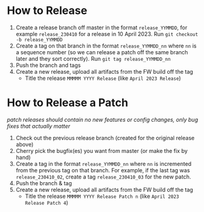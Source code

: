 # How to Release

1. Create a release branch off master in the format `release_YYMMDD`, for example `release_230410` for a release in 10 April 2023. Run `git checkout -b release_YYMMDD`
1. Create a tag on that branch in the format `release_YYMMDD_nn` where `nn` is a sequence number (so we can release a patch off the same branch later and they sort correctly). Run `git tag release_YYMMDD_nn`
1. Push the branch and tags
1. Create a new release, upload all artifacts from the FW build off the tag
    * Title the release `MMMMM YYYY Release` (like `April 2023 Release`)

# How to Release a Patch

_patch releases should contain no new features or config changes, only bug fixes that actually matter_

1. Check out the previous release branch (created for the original release above)
1. Cherry pick the bugfix(es) you want from master (or make the fix by hand)
1. Create a tag in the format `release_YYMMDD_nn` where `nn` is incremented from the previous tag on that branch. For example, if the last tag was `release_230410_02`, create a tag `release_230410_03` for the new patch.
1. Push the branch & tag
1. Create a new release, upload all artifacts from the FW build off the tag
    * Title the release `MMMMM YYYY Release Patch n` (like `April 2023 Release Patch 4`)
